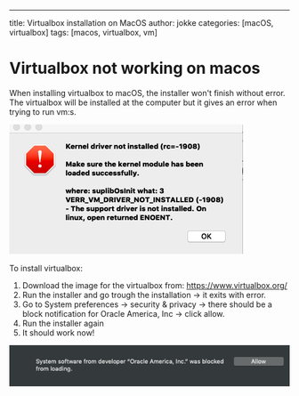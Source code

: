 ---
title: Virtualbox installation on MacOS
author: jokke
categories: [macOS, virtualbox]
tags: [macos, virtualbox, vm]

# Virtualbox not working on macos

When installing virtualbox to macOS, the installer won't finish without error. The virtualbox will be installed at the computer but it gives an error when trying to run vm:s.

![Error sceenshot](/assets/virtualbox-error.png)


To install virtualbox:

1. Download the image for the virtualbox from: https://www.virtualbox.org/
2. Run the installer and go trough the installation -> it exits with error.
3. Go to System preferences -> security & privacy -> there should be a block notification for Oracle America, Inc -> click allow.
4. Run the installer again 
5. It should work now!

![Security notification](/assets/virtualbox-error-allow.png)



